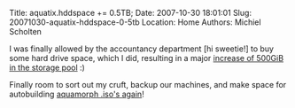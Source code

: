 Title: aquatix.hddspace += 0.5TB;
Date: 2007-10-30 18:01:01
Slug: 20071030-aquatix-hddspace-0-5tb
Location: Home
Authors: Michiel Scholten

<p>I was finally allowed by the accountancy department [hi sweetie!] to buy some hard drive space, which I did, resulting in a major <a href="http://www.wdc.com/en/products/Products.asp?DriveID=224">increase of 500GiB in the storage pool</a> :)</p>

<p>Finally room to sort out my cruft, backup our machines, and make space for autobuilding <a href="http://aquariusoft.org/page/linux/aquamorph/">aquamorph .iso's again</a>!</p>
